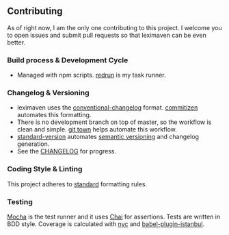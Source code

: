 ## Contributing

As of right now, I am the only one contributing to this project. I welcome you to open issues and submit pull requests so that leximaven can be even better.

### Build process & Development Cycle

- Managed with npm scripts. [redrun](https://github.com/coderaiser/redrun) is my task runner.

### Changelog & Versioning

- leximaven uses the [conventional-changelog](https://github.com/conventional-changelog/conventional-changelog-angular/blob/master/convention.md) format. [commitizen](http://commitizen.github.io/cz-cli/) automates this formatting.
- There is no development branch on top of master, so the workflow is clean and simple. [git town](http://www.git-town.com/) helps automate this workflow.
- [standard-version](https://github.com/conventional-changelog/standard-version) automates [semantic versioning](http://semver.org/spec/v2.0.0.html) and changelog generation.
- See the [CHANGELOG](https://github.com/drawnepicenter/leximaven/blob/master/CHANGELOG.md) for progress.

### Coding Style & Linting

This project adheres to [standard](https://github.com/feross/standard) formatting rules.

### Testing

[Mocha](http://mochajs.org) is the test runner and it uses [Chai](http://chaijs.org) for assertions. Tests are written in BDD style. Coverage is calculated with [nyc](https://github.com/istanbuljs/nyc) and [babel-plugin-istanbul](https://github.com/istanbuljs/babel-plugin-istanbul).
